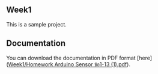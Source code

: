 ## Week1

This is a sample project.

## Documentation

You can download the documentation in PDF format [here]([Week1/Homework Arduino Sensor ข้อ1-13 (1).pdf](https://github.com/PaoRomancer/IntroductiontoIoT-KMITL/blob/main/Week1/Homework%20Arduino%20Sensor%20%E0%B8%82%E0%B9%89%E0%B8%AD1-13%20(1).pdf)).
